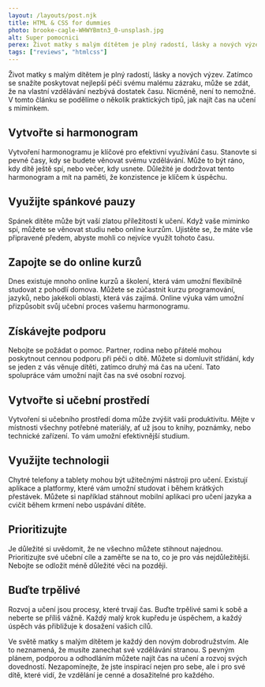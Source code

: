 ```yaml
---
layout: /layouts/post.njk
title: HTML & CSS for dummies
photo: brooke-cagle-WHWYBmtn3_0-unsplash.jpg
alt: Super pomocnici
perex: Život matky s malým dítětem je plný radostí, lásky a nových výzev. Zatímco se snažíte poskytovat nejlepší péči svému malému zázraku, může se zdát, že na vlastní vzdělávání nezbývá dostatek času.
tags: ["reviews", "htmlcss"]
---
```


Život matky s malým dítětem je plný radostí, lásky a nových výzev. Zatímco se snažíte poskytovat nejlepší péči svému malému zázraku, může se zdát, že na vlastní vzdělávání nezbývá dostatek času. Nicméně, není to nemožné. V tomto článku se podělíme o několik praktických tipů, jak najít čas na učení s miminkem.

## Vytvořte si harmonogram

Vytvoření harmonogramu je klíčové pro efektivní využívání času. Stanovte si pevné časy, kdy se budete věnovat svému vzdělávání. Může to být ráno, kdy dítě ještě spí, nebo večer, kdy usnete. Důležité je dodržovat tento harmonogram a mít na paměti, že konzistence je klíčem k úspěchu.

## Využijte spánkové pauzy

Spánek dítěte může být vaší zlatou příležitostí k učení. Když vaše miminko spí, můžete se věnovat studiu nebo online kurzům. Ujistěte se, že máte vše připravené předem, abyste mohli co nejvíce využít tohoto času.

## Zapojte se do online kurzů

Dnes existuje mnoho online kurzů a školení, která vám umožní flexibilně studovat z pohodlí domova. Můžete se zúčastnit kurzu programování, jazyků, nebo jakékoli oblasti, která vás zajímá. Online výuka vám umožní přizpůsobit svůj učební proces vašemu harmonogramu.

## Získávejte podporu

Nebojte se požádat o pomoc. Partner, rodina nebo přátelé mohou poskytnout cennou podporu při péči o dítě. Můžete si domluvit střídání, kdy se jeden z vás věnuje dítěti, zatímco druhý má čas na učení. Tato spolupráce vám umožní najít čas na své osobní rozvoj.

## Vytvořte si učební prostředí

Vytvoření si učebního prostředí doma může zvýšit vaši produktivitu. Mějte v místnosti všechny potřebné materiály, ať už jsou to knihy, poznámky, nebo technické zařízení. To vám umožní efektivnější studium.

## Využijte technologii

Chytré telefony a tablety mohou být užitečnými nástroji pro učení. Existují aplikace a platformy, které vám umožní studovat i během krátkých přestávek. Můžete si například stáhnout mobilní aplikaci pro učení jazyka a cvičit během krmení nebo uspávání dítěte.

## Prioritizujte

Je důležité si uvědomit, že ne všechno můžete stihnout najednou. Prioritizujte své učební cíle a zaměřte se na to, co je pro vás nejdůležitější. Nebojte se odložit méně důležité věci na později.

## Buďte trpělivé

Rozvoj a učení jsou procesy, které trvají čas. Buďte trpělivé sami k sobě a neberte se příliš vážně. Každý malý krok kupředu je úspěchem, a každý úspěch vás přibližuje k dosažení vašich cílů.

Ve světě matky s malým dítětem je každý den novým dobrodružstvím. Ale to neznamená, že musíte zanechat své vzdělávání stranou. S pevným plánem, podporou a odhodláním můžete najít čas na učení a rozvoj svých dovedností. Nezapomínejte, že jste inspirací nejen pro sebe, ale i pro své dítě, které vidí, že vzdělání je cenné a dosažitelné pro každého.
